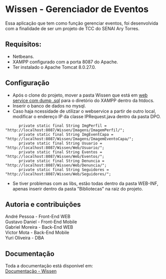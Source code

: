 # Wissen - Gerenciador de Eventos

Essa aplicação que tem como função gerenciar eventos, foi desenvolvida com a finalidade de ser um projeto de TCC do SENAI Ary Torres.

## Requisitos:

- Netbeans.
- XAMPP configurado com a porta 8087 do Apache.
- Ter instalado o Apache Tomcat 8.0.27.0.

## Configuração
  
- Após o clone do projeto, mover a pasta Wissen que está em [web service com dump .sql](https://bitbucket.org/yuri-snke/wissen-aplicacao-web/src/master/web%20service%20com%20dump%20.sql/) para o diretório do XAMPP dentro da htdocs.
- Inserir o banco de dados no mysql.
- Caso haja ncessidade de utilizar o webservice a partir de outro local, modificar o endereço IP da classe IPRequest.java dentro da pasta DPO.
  
```  
      private static final String ImgPerfil = "http://localhost:8087/Wissen/Imagens/ImagemPerfil/";
      private static final String ImgEventCapa = "http://localhost:8087/Wissen/Imagens/ImagemEventoCapa/";
      private static final String Usuario = "http://localhost:8087/Wissen/Web/Usuario/";
      private static final String Eventos = "http://localhost:8087/Wissen/Web/Eventos/";
      private static final String Denuncia = "http://localhost:8087/Wissen/Web/Denuncia/";  
      private static final String Seguidores = "http://localhost:8087/Wissen/Web/Seguidores/";
```  
- Se tiver problemas com as libs, estão todas dentro da pasta WEB-INF, apenas inserir dentro da pasta "Bibliotecas" na raiz do projeto.
  
## Autoria e contribuições

  André Pessoa - Front-End WEB  
  Gustavo Daniel - Front-End Mobile  
  Gabriel Moreira - Back-End WEB  
  Victor Mota - Back-End Mobile  
  Yuri Oliveira - DBA  

## Documentação

  Toda a documentação está disponível em:  
  [Documentação - Wissen](https://drive.google.com/file/d/1F5SahXPKcBgM-gkpSa3UhC6aesu4IiIY/view)
